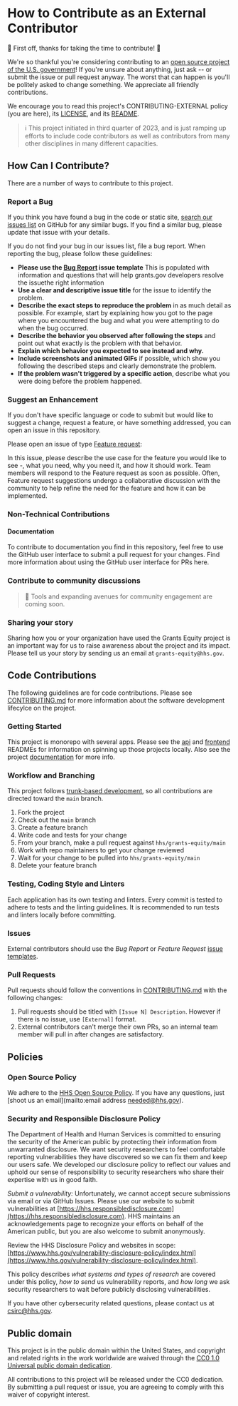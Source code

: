 <!--- # NOTE: Modify sections marked with `TODO` and then rename the file.-->

# How to Contribute as an External Contributor

🎉 First off, thanks for taking the time to contribute! 🎉

We're so thankful you're considering contributing to an [open source project of
the U.S. government](https://code.gov/)! If you're unsure about anything, just
ask -- or submit the issue or pull request anyway. The worst that can happen is
you'll be politely asked to change something. We appreciate all friendly
contributions.

We encourage you to read this project's CONTRIBUTING-EXTERNAL policy (you are here), its [LICENSE](LICENSE.md), and its [README](README.md).

> :information_source: This project initiated in third quarter of 2023, and is just ramping up efforts to include code contributors as well as contributors from many other disciplines in many different capacities.

## How Can I Contribute?

There are a number of ways to contribute to this project.

### Report a Bug

If you think you have found a bug in the code or static site, [search our issues list](https://github.com/HHS/grants-equity/issues) on GitHub for any similar bugs. If you find a similar bug, please update that issue with your details.

If you do not find your bug in our issues list, file a bug report. When reporting the bug, please follow these guidelines:

- **Please use the [Bug Report](https://github.com/HHS/grants-equity/issues/new?assignees=octocat&labels=bug&projects=&template=bug_report.yml&title=%5BBug%5D%3A+) issue template** This is populated with information and questions that will help grants.gov developers resolve the issuethe right information
- **Use a clear and descriptive issue title** for the issue to identify the problem.
- **Describe the exact steps to reproduce the problem** in as much detail as possible. For example, start by explaining how you got to the page where you encountered the bug and what you were attempting to do when the bug occurred.
- **Describe the behavior you observed after following the steps** and point out what exactly is the problem with that behavior.
- **Explain which behavior you expected to see instead and why.**
- **Include screenshots and animated GIFs** if possible, which show you following the described steps and clearly demonstrate the problem.
- **If the problem wasn't triggered by a specific action**, describe what you were doing before the problem happened.

### Suggest an Enhancement

If you don't have specific language or code to submit but would like to suggest a change, request a feature, or have something addressed, you can open an issue in this repository.

Please open an issue of type [Feature request](https://github.com/HHS/grants-equity/issues/new?assignees=octocat&labels=enhancement&projects=&template=feature_request.yml&title=%5BFeature+Request%5D%3A+):

In this issue, please describe the use case for the feature you would like to see -, what you need, why you need it, and how it should work. Team members will respond to the Feature request as soon as possible. Often, Feature request suggestions undergo a collaborative discussion with the community to help refine the need for the feature and how it can be implemented.

### Non-Technical Contributions

#### Documentation

To contribute to documentation you find in this repository, feel free to use the GitHub user interface to submit a pull request for your changes. Find more information about using the GitHub user interface for PRs here.

### Contribute to community discussions

> 🚧 Tools and expanding avenues for community engagement are coming soon.

### Sharing your story 

Sharing how you or your organization have used the Grants Equity project is an important way for us to raise awareness about the project and its impact. Please tell us your story by sending us an email at `grants-equity@hhs.gov`.

## Code Contributions

The following guidelines are for code contributions. Please see [CONTRIBUTING.md](./CONTRIBUTING.md) for more information about the software development lifecylce on the project.

### Getting Started

This project is monorepo with several apps. Please see the [api](./api/README.md) and [frontend](./frontend/README.md) READMEs for information on spinning up those projects locally. Also see the project [documentation](./documentation) for more info.

### Workflow and Branching

This project follows [trunk-based development](./CONTRIBUTING.md#branching-model), so all contributions are directed toward the `main` branch.

1.  Fork the project
1.  Check out the `main` branch
1.  Create a feature branch
1.  Write code and tests for your change
1.  From your branch, make a pull request against `hhs/grants-equity/main`
1.  Work with repo maintainers to get your change reviewed
1.  Wait for your change to be pulled into `hhs/grants-equity/main`
1.  Delete your feature branch

### Testing, Coding Style and Linters

Each application has its own testing and linters. Every commit is tested to adhere to tests and the linting guidelines. It is recommended to run tests and linters locally before committing.

### Issues

External contributors should use the *Bug Report* or *Feature Request* [issue templates](https://github.com/HHS/grants-equity/issues/new/choose).

### Pull Requests

Pull requests should follow the conventions in [CONTRIBUTING.md](./CONTRIBUTING.md) with the following changes:

1. Pull requests should be titled with `[Issue N] Description`. However if there is no issue, use `[External]` format.
1. External contributors can't merge their own PRs, so an internal team member will pull in after changes are satisfactory.

## Policies

### Open Source Policy

We adhere to the [HHS Open Source
Policy](https://github.com/CMSGov/cms-open-source-policy). If you have any
questions, just [shoot us an email](mailto:email address needed@hhs.gov).

### Security and Responsible Disclosure Policy

The Department of Health and Human Services is committed to ensuring the
security of the American public by protecting their information from
unwarranted disclosure. We want security researchers to feel comfortable
reporting vulnerabilities they have discovered so we can fix them and keep our
users safe. We developed our disclosure policy to reflect our values and uphold
our sense of responsibility to security researchers who share their expertise
with us in good faith.

*Submit a vulnerability:* Unfortunately, we cannot accept secure submissions via
email or via GitHub Issues. Please use our website to submit vulnerabilities at
[https://hhs.responsibledisclosure.com](https://hhs.responsibledisclosure.com).
HHS maintains an acknowledgements page to recognize your efforts on behalf of
the American public, but you are also welcome to submit anonymously.

Review the HHS Disclosure Policy and websites in scope:
[https://www.hhs.gov/vulnerability-disclosure-policy/index.html](https://www.hhs.gov/vulnerability-disclosure-policy/index.html).

This policy describes *what systems and types of research* are covered under this
policy, *how to send* us vulnerability reports, and *how long* we ask security
researchers to wait before publicly disclosing vulnerabilities.

If you have other cybersecurity related questions, please contact us at
[csirc@hhs.gov](mailto:csirc@hhs.gov).

## Public domain

This project is in the public domain within the United States, and copyright and related rights in the work worldwide are waived through the [CC0 1.0 Universal public domain dedication](https://creativecommons.org/publicdomain/zero/1.0/).

All contributions to this project will be released under the CC0 dedication. By submitting a pull request or issue, you are agreeing to comply with this waiver of copyright interest.
